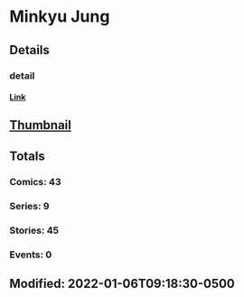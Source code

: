 # Minkyu  Jung 
## Details
### detail
#### [Link](http://marvel.com/comics/creators/13631/minkyu_jung?utm_campaign=apiRef&utm_source=225578a89fc76f3d20fbffda5d17a88d)
## [Thumbnail](http://i.annihil.us/u/prod/marvel/i/mg/b/40/image_not_available.jpg)
## Totals
### Comics: 43
### Series: 9
### Stories: 45
### Events: 0
## Modified: 2022-01-06T09:18:30-0500